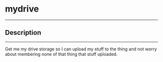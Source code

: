 # mydrive

---

## Description

---

Get me my drive storage so I can upload my stuff to the thing and not worry about membering none of that thing that stuff uploaded.
